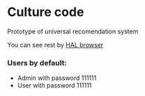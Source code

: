 # Culture code
Prototype of universal recomendation system

You can see rest by [HAL browser](localhost:8080/browser/index.html#/)
### Users by default:
- Admin with password 111111
- User with password 111111
